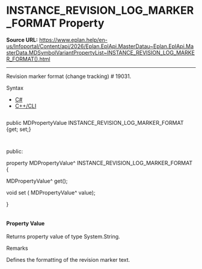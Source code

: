 # INSTANCE_REVISION_LOG_MARKER_FORMAT Property

**Source URL:** https://www.eplan.help/en-us/Infoportal/Content/api/2026/Eplan.EplApi.MasterDatau~Eplan.EplApi.MasterData.MDSymbolVariantPropertyList~INSTANCE_REVISION_LOG_MARKER_FORMAT().html

---

Revision marker format (change tracking) # 19031.

Syntax

- [C#](#i-syntax-CS)
- [C++/CLI](#i-syntax-CPP2005)

```
```
public MDPropertyValue INSTANCE_REVISION_LOG_MARKER_FORMAT {get; set;}
```
```

```
```
public:

property MDPropertyValue^ INSTANCE_REVISION_LOG_MARKER_FORMAT {

   MDPropertyValue^ get();

   void set (    MDPropertyValue^ value);

}
```
```

#### Property Value

Returns property value of type System.String.

Remarks

Defines the formatting of the revision marker text.
